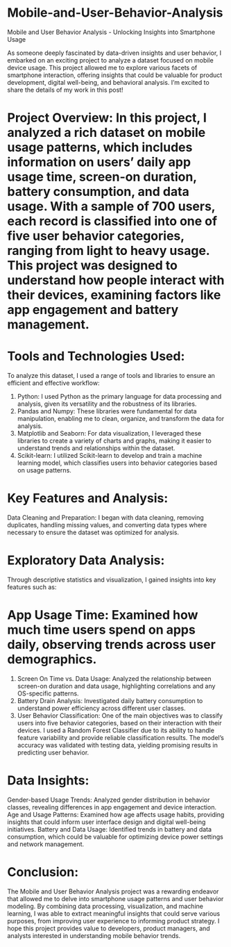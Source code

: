 # Mobile-and-User-Behavior-Analysis
Mobile and User Behavior Analysis - Unlocking Insights into Smartphone Usage

As someone deeply fascinated by data-driven insights and user behavior, I embarked on an exciting project to analyze a dataset focused on mobile device usage. This project allowed me to explore various facets of smartphone interaction, offering insights that could be valuable for product development, digital well-being, and behavioral analysis. I’m excited to share the details of my work in this post!

# Project Overview: In this project, I analyzed a rich dataset on mobile usage patterns, which includes information on users’ daily app usage time, screen-on duration, battery consumption, and data usage. With a sample of 700 users, each record is classified into one of five user behavior categories, ranging from light to heavy usage. This project was designed to understand how people interact with their devices, examining factors like app engagement and battery management.


# Tools and Technologies Used:
To analyze this dataset, I used a range of tools and libraries to ensure an efficient and effective workflow:

1. Python: I used Python as the primary language for data processing and analysis, given its versatility and the robustness of its libraries.
2. Pandas and Numpy: These libraries were fundamental for data manipulation, enabling me to clean, organize, and transform the data for analysis.
3. Matplotlib and Seaborn: For data visualization, I leveraged these libraries to create a variety of charts and graphs, making it easier to understand trends and relationships within the dataset.
4. Scikit-learn: I utilized Scikit-learn to develop and train a machine learning model, which classifies users into behavior categories based on usage patterns.

# Key Features and Analysis:
Data Cleaning and Preparation:
I began with data cleaning, removing duplicates, handling missing values, and converting data types where necessary to ensure the dataset was optimized for analysis.

# Exploratory Data Analysis:
Through descriptive statistics and visualization, I gained insights into key features such as:

# App Usage Time: Examined how much time users spend on apps daily, observing trends across user demographics.
1. Screen On Time vs. Data Usage: Analyzed the relationship between screen-on duration and data usage, highlighting correlations and any OS-specific patterns.
2. Battery Drain Analysis: Investigated daily battery consumption to understand power efficiency across different user classes.
3. User Behavior Classification:
One of the main objectives was to classify users into five behavior categories, based on their interaction with their devices. I used a Random Forest Classifier due to its ability to handle feature variability and provide reliable classification results. The model’s accuracy was validated with testing data, yielding promising results in predicting user behavior.

# Data Insights:
Gender-based Usage Trends: Analyzed gender distribution in behavior classes, revealing differences in app engagement and device interaction.
Age and Usage Patterns: Examined how age affects usage habits, providing insights that could inform user interface design and digital well-being initiatives.
Battery and Data Usage: Identified trends in battery and data consumption, which could be valuable for optimizing device power settings and network management.

# Conclusion:
The Mobile and User Behavior Analysis project was a rewarding endeavor that allowed me to delve into smartphone usage patterns and user behavior modeling. By combining data processing, visualization, and machine learning, I was able to extract meaningful insights that could serve various purposes, from improving user experience to informing product strategy. I hope this project provides value to developers, product managers, and analysts interested in understanding mobile behavior trends.

